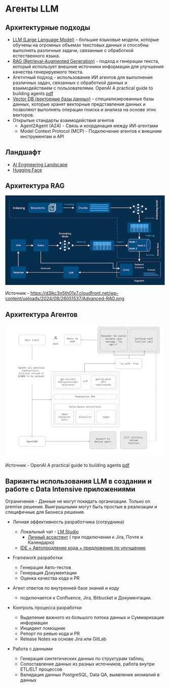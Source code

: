 # Агенты LLM

## Архитектурные подходы

- [LLM (Large Language Model)](https://arxiv.org/abs/2005.14165) - большие языковые модели, которые обучены на огромных объемах текстовых данных и способны выполнять различные задачи, связанные с обработкой естественного языка.
- [RAG (Retrieval-Augmented Generation)](https://arxiv.org/abs/2005.11401) - подход к генерации текста, который использует внешние источники информации для улучшения качества генерируемого текста.
- Агетнтный подход - использование ИИ агентов для выполнения различных задач, связанных с обработкой данных и взаимодействием с пользователями. OpenAI A practical guide to building agents [pdf](a-practical-guide-to-building-agents.pdf)
- [Vector DB (векторные базы данных)](https://www.pinecone.io/learn/vector-database/) - специализированные базы данных, которые хранят векторные представления данных и позволяют выполнять операции поиска и анализа на основе этих векторов.
- Открытые стандарты взаимодействия агентов
  - Agent2Agent (A2A) - Связь и координация между ИИ-агентами
  - Model Context Protocol (MCP) - Подключение агентов к внешним инструментам и API

## Ландшафт

- [AI Engineering Landscape](https://malywut.github.io/ai-engineering-landscape/)
- [Hugging Face](https://huggingface.co/)

## Архитектура RAG

![Архитектура RAG](Advanced-RAG.png)

Источник - <https://d3lkc3n5th01x7.cloudfront.net/wp-content/uploads/2024/08/26051537/Advanced-RAG.png>

## Архитектура Агентов

![Архитектур Агентов](Screenshot-2025-04-21at2.41.51PM.png)

Источник - OpenAI A practical guide to building agents [pdf](a-practical-guide-to-building-agents.pdf)

## Варианты использования LLM в создании и работе с Data Intensive приложениями

Ограничения - Данные не могут покидать организации. Только on premise решения.
Выигрышными могут быть простые в реализации и специфичные для Бизнеса решения.

- Личная эффективность разработчика (сотрудника)
  - Локальный чат - [LM Studio](https://lmstudio.ai)
    - [Личный ассистент](PAssistant/readme.md) ( при подключении к Jira, Почте и Календарю)
  - [IDE + Автопродление кода + предложения по улучшению](CodeGeneration/readme.md)

- Framework разработки
  - Генерация Авто-тестов
  - Генерация Документации
  - Оценка качества кода и PR

- Агент ответов по внутренней базе знаний и коду
  - подключается к Confluence, Jira, Bitbucket и Документации.

- Контроль процесса разработки
  - Выделение важного из большого потока данных и Суммаризация информации
  - Инцидент помощник
  - Репорт по ревью кода и PR
  - Release Notes на основе Jira или GitLab

- Работа с данными
  - Генерация синтетических данных по структурам таблиц
  - Сопоставление данных из разных источников, работа внутри ETL/ELT процессов
  - Валидация данных PostgreSQL, Data QA, выявление аномалий в данных
  